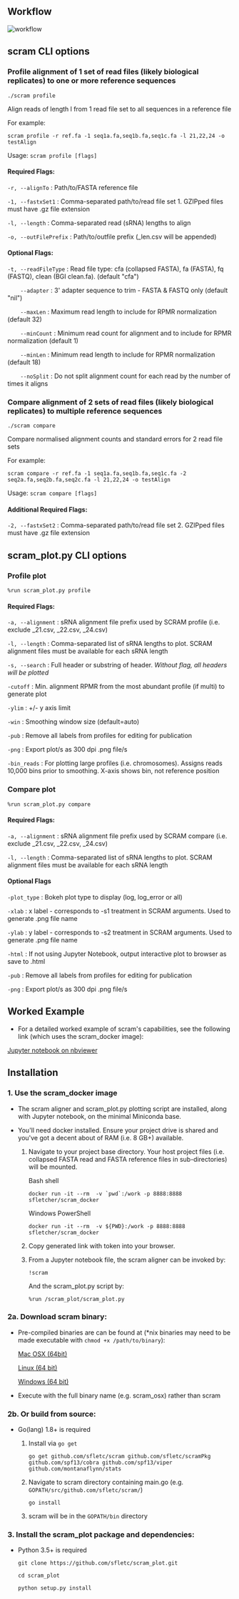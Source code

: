## Workflow

![workflow](https://user-images.githubusercontent.com/5491692/30198690-57a70788-94b2-11e7-82ba-a36280e2310b.png)


## scram CLI options

### Profile alignment of 1 set of read files (likely biological replicates) to one or more reference sequences

```./scram profile ```

Align reads of length l from 1 read file set to all sequences in a reference file

For example:

```scram profile -r ref.fa -1 seq1a.fa,seq1b.fa,seq1c.fa -l 21,22,24 -o testAlign```

Usage:
  ```scram profile [flags]```

#### Required Flags: ####

```-r, --alignTo```         : Path/to/FASTA reference file

```-1, --fastxSet1```       : Comma-separated path/to/read file set 1. GZIPped files must have .gz file extension

```-l, --length```          : Comma-separated read (sRNA) lengths to align

```-o, --outFilePrefix```   : Path/to/outfile prefix (_len.csv will be appended)



#### Optional Flags: ####

```-t, --readFileType```    : Read file type: cfa (collapsed FASTA), fa (FASTA), fq (FASTQ), clean (BGI clean.fa). (default "cfa")

```    --adapter```         : 3' adapter sequence to trim - FASTA & FASTQ only (default "nil")  

```    --maxLen```             : Maximum read length to include for RPMR normalization (default 32)

```    --minCount```         : Minimum read count for alignment and to include for RPMR normalization (default 1)

```    --minLen```             : Minimum read length to include for RPMR normalization (default 18)

```    --noSplit```                : Do not split alignment count for each read by the number of times it aligns


### Compare alignment of 2 sets of read files (likely biological replicates) to multiple reference sequences

```./scram compare```
 
Compare normalised alignment counts and standard errors for 2 read file sets

For example:

```scram compare -r ref.fa -1 seq1a.fa,seq1b.fa,seq1c.fa -2 seq2a.fa,seq2b.fa,seq2c.fa -l 21,22,24 -o testAlign```

Usage:
```scram compare [flags]```

#### Additional Required Flags: ####

```-2, --fastxSet2```       : Comma-separated path/to/read file set 2. GZIPped files must have .gz file extension

## scram_plot.py CLI options

### Profile plot ###

```%run scram_plot.py profile ```

#### Required Flags: ####

```-a, --alignment``` : sRNA alignment file prefix used by SCRAM profile (i.e. exclude _21.csv, _22.csv, _24.csv)

```-l, --length``` : Comma-separated list of sRNA lengths to plot. SCRAM alignment files must be available for each sRNA length

```-s, --search``` : Full header or substring of header. *Without flag, all headers will be plotted*

```-cutoff``` : Min. alignment RPMR from the most abundant profile (if multi) to generate plot
  
```-ylim``` :  +/- y axis limit
                          
```-win``` : Smoothing window size (default=auto)

```-pub``` : Remove all labels from profiles for editing for publication

```-png``` : Export plot/s as 300 dpi .png file/s

```-bin_reads``` : For plotting large profiles (i.e. chromosomes).  Assigns reads 10,000 bins prior to smoothing. X-axis shows bin, not reference position

### Compare plot ###

```%run scram_plot.py compare ```

#### Required Flags: ####

```-a, --alignment``` : sRNA alignment file prefix used by SCRAM compare (i.e. exclude _21.csv, _22.csv, _24.csv)

```-l, --length``` : Comma-separated list of sRNA lengths to plot. SCRAM alignment files must be available for each sRNA length


#### Optional Flags ####

```-plot_type``` : Bokeh plot type to display (log, log_error or all)

```-xlab``` : x label - corresponds to -s1 treatment in SCRAM arguments. Used to generate .png file name

```-ylab``` : y label - corresponds to -s2 treatment in SCRAM arguments. Used to generate .png file name

```-html``` : If not using Jupyter Notebook, output interactive plot to browser as save to .html

```-pub``` : Remove all labels from profiles for editing for publication

```-png``` : Export plot/s as 300 dpi .png file/s

## Worked Example

- For a detailed worked example of scram's capabilities, see the following link (which uses the scram_docker image):

[Jupyter notebook on nbviewer](https://nbviewer.jupyter.org/github/sfletc/scram_worked_example/blob/master/scram_demonstration.ipynb)

## Installation

### 1. Use the scram_docker image

- The scram aligner and scram_plot.py plotting script are installed, along with Jupyter notebook, on the minimal Miniconda base.
- You'll need docker installed. Ensure your project drive is shared and you've got a decent about of RAM (i.e. 8 GB+) available.

    1. Navigate to your project base directory. Your host project files (i.e. collapsed FASTA read and FASTA reference files in sub-directories) will be mounted.
    
        Bash shell
        ```
        docker run -it --rm  -v `pwd`:/work -p 8888:8888 sfletcher/scram_docker
        ```
        Windows PowerShell
        ```
        docker run -it --rm  -v ${PWD}:/work -p 8888:8888 sfletcher/scram_docker
        ```
    2. Copy generated link with token into your browser.  

    3. From a Jupyter notebook file, the scram aligner can be invoked by:
        ```
        !scram
        ```
        And the scram_plot.py script by:
        ```
        %run /scram_plot/scram_plot.py
        ```

### 2a. Download scram binary:

- Pre-compiled binaries are can be found at (*nix binaries may need to be made executable with ```chmod +x /path/to/binary```):

	[Mac OSX (64bit)](https://bitbucket.org/stevefl/scram/downloads/scram_osx)
	
	[Linux (64 bit)](https://bitbucket.org/stevefl/scram/downloads/scram_linux)
	
	[Windows (64 bit)](https://bitbucket.org/stevefl/scram/downloads/scram_win)

- Execute with the full binary name (e.g. scram_osx) rather than scram

### 2b. Or build from source:

- Go(lang) 1.8+ is required
    
    1. Install via ```go get```
    
        ```
        go get github.com/sfletc/scram github.com/sfletc/scramPkg github.com/spf13/cobra github.com/spf13/viper github.com/montanaflynn/stats
        ```
    2. Navigate to scram directory containing main.go (e.g. ```GOPATH/src/github.com/sfletc/scram/```)
        
        ```go install```
    3. scram will be in the ```GOPATH/bin``` directory
    
### 3. Install the scram_plot package and dependencies:

- Python 3.5+ is required 
        
    ```git clone https://github.com/sfletc/scram_plot.git```
    
    ```cd scram_plot```
    
    ```python setup.py install```
    
    
